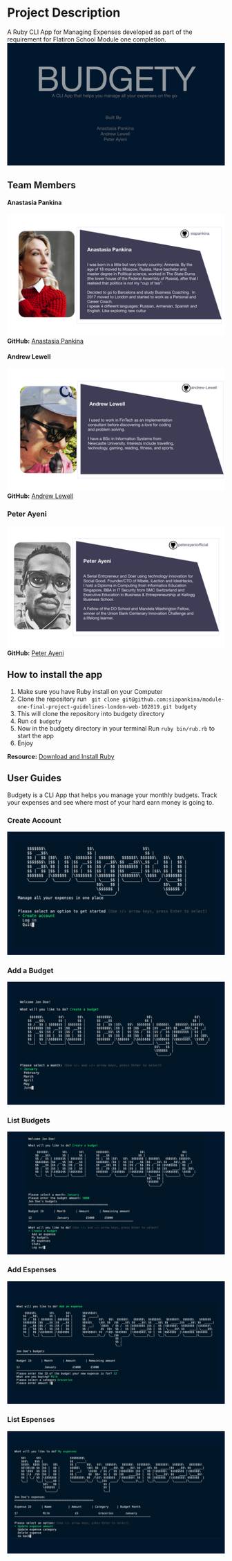 # Project Description

A Ruby CLI App for Managing Expenses developed as part of the requirement for Flatiron School Module one completion.
![Alt text](lib/images/1@2x.png?raw=true "Title")


## Team Members

#### Anastasia Pankina
![Alt text](lib/images/11@2x.png?raw=true "Title")
**GitHub:** [Anastasia Pankina](https://github.com/siapankina)


#### Andrew Lewell
![Alt text](lib/images/12@2x.png?raw=true "Title")
**GitHub:** [Andrew Lewell](https://github.com/andrew-lewell)

### Peter Ayeni
![Alt text](lib/images/13@2x.png?raw=true "Title")
**GitHub:** [Peter Ayeni](https://github.com/peterayeniofficial/)

## How to install the app

1. Make sure you have Ruby install on your Computer
2. Clone the repository run ` git clone git@github.com:siapankina/module-one-final-project-guidelines-london-web-102819.git budgety`
3. This will clone the repository into budgety directory
4. Run `cd budgety`
5. Now in the budgety directory in your terminal Run `ruby bin/rub.rb` to start the app
6. Enjoy

  **Resource:** [Download and Install Ruby](https://www.ruby-lang.org/en/downloads/)


## User Guides

Budgety is a CLI App that helps you manage your monthly budgets. Track your expenses and see where most of your hard earn money is going to.

### Create Account
![Alt text](lib/images/2@2x.png?raw=true "Title")


### Add a Budget
![Alt text](lib/images/5@2x.png?raw=true "Title")


### List Budgets
![Alt text](lib/images/6@2x.png?raw=true "Title")

### Add Espenses
![Alt text](lib/images/7@2x.png?raw=true "Title")

### List Espenses
![Alt text](lib/images/8@2x.png?raw=true "Title")


